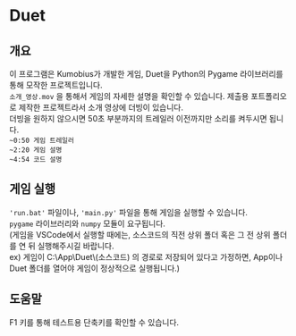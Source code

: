 ﻿# Duet


## 개요

이 프로그램은 Kumobius가 개발한 게임, Duet을 Python의 Pygame 라이브러리를 통해 모작한 프로젝트입니다.  
`소개_영상.mov`
을 통해서 게임의 자세한 설명을 확인할 수 있습니다.
제출용 포트폴리오로 제작한 프로젝트라서 소개 영상에 더빙이 있습니다.  
더빙을 원하지 않으시면 50초 부분까지의 트레일러 이전까지만 소리를 켜두시면 됩니다.  
`~0:50 게임 트레일러`  
`~2:20 게임 설명`  
`~4:54 코드 설명`  


## 게임 실행

`'run.bat'` 파일이나, `'main.py'` 파일을 통해 게임을 실행할 수 있습니다.  
`pygame` 라이브러리와 `numpy` 모듈이 요구됩니다.  
(게임을 VSCode에서 실행할 때에는, 소스코드의 직전 상위 폴더 혹은 그 전 상위 폴더를 연 뒤 실행해주시길 바랍니다.  
ex) 게임이 C:\\App\\Duet\\(소스코드) 의 경로로 저장되어 있다고 가정하면, App이나 Duet 폴더를 열어야 게임이 정상적으로 실행됩니다.)
## 도움말
F1 키를 통해 테스트용 단축키를 확인할 수 있습니다.
